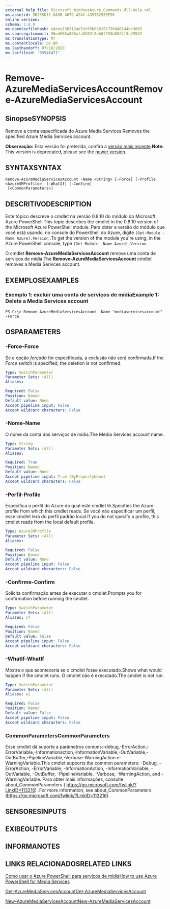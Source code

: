 ```yaml
---
external help file: Microsoft.WindowsAzure.Commands.dll-Help.xml
ms.assetid: 5B255D11-0A9B-4679-A2AC-4357B293EE96
online version: ''
schema: 2.0.0
ms.openlocfilehash: e4eee130312ae52e95b020151750d46144bc3685
ms.sourcegitcommit: 56ed085a868afa8263f8eb0f755b5822f5c29532
ms.translationtype: MT
ms.contentlocale: pt-BR
ms.lasthandoff: 07/18/2020
ms.locfileid: "93946471"
---
```

# <span data-ttu-id="a3cd1-101">Remove-AzureMediaServicesAccount</span><span class="sxs-lookup"><span data-stu-id="a3cd1-101">Remove-AzureMediaServicesAccount</span></span>

## <span data-ttu-id="a3cd1-102">Sinopse</span><span class="sxs-lookup"><span data-stu-id="a3cd1-102">SYNOPSIS</span></span>
<span data-ttu-id="a3cd1-103">Remove a conta especificada do Azure Media Services.</span><span class="sxs-lookup"><span data-stu-id="a3cd1-103">Removes the specified Azure Media Services account.</span></span>

<span data-ttu-id="a3cd1-104">**Observação:**  Esta versão foi preterida, confira a [versão mais recente](https://docs.microsoft.com/powershell/module/azurerm.media/?view=azurermps-5.4.0#media_services).</span><span class="sxs-lookup"><span data-stu-id="a3cd1-104">**Note:**  This version is deprecated, please see the [newer version](https://docs.microsoft.com/powershell/module/azurerm.media/?view=azurermps-5.4.0#media_services).</span></span>

## <span data-ttu-id="a3cd1-105">SYNTAX</span><span class="sxs-lookup"><span data-stu-id="a3cd1-105">SYNTAX</span></span>

```
Remove-AzureMediaServicesAccount -Name <String> [-Force] [-Profile <AzureSMProfile>] [-WhatIf] [-Confirm]
 [<CommonParameters>]
```

## <span data-ttu-id="a3cd1-106">DESCRITIVO</span><span class="sxs-lookup"><span data-stu-id="a3cd1-106">DESCRIPTION</span></span>
<span data-ttu-id="a3cd1-107">Este tópico descreve o cmdlet na versão 0.8.10 do módulo do Microsoft Azure PowerShell.</span><span class="sxs-lookup"><span data-stu-id="a3cd1-107">This topic describes the cmdlet in the 0.8.10 version of the Microsoft Azure PowerShell module.</span></span>
<span data-ttu-id="a3cd1-108">Para obter a versão do módulo que você está usando, no console do PowerShell do Azure, digite `(Get-Module -Name Azure).Version` .</span><span class="sxs-lookup"><span data-stu-id="a3cd1-108">To get the version of the module you're using, in the Azure PowerShell console, type `(Get-Module -Name Azure).Version`.</span></span>

<span data-ttu-id="a3cd1-109">O cmdlet **Remove-AzureMediaServicesAccount** remove uma conta de serviços de mídia.</span><span class="sxs-lookup"><span data-stu-id="a3cd1-109">The **Remove-AzureMediaServicesAccount** cmdlet removes a Media Services account.</span></span>

## <span data-ttu-id="a3cd1-110">EXEMPLOS</span><span class="sxs-lookup"><span data-stu-id="a3cd1-110">EXAMPLES</span></span>

### <span data-ttu-id="a3cd1-111">Exemplo 1: excluir uma conta de serviços de mídia</span><span class="sxs-lookup"><span data-stu-id="a3cd1-111">Example 1: Delete a Media Services account</span></span>
```
PS C:\> Remove-AzureMediaServicesAccount -Name "mediaservicesaccount" -Force
```

## <span data-ttu-id="a3cd1-112">OS</span><span class="sxs-lookup"><span data-stu-id="a3cd1-112">PARAMETERS</span></span>

### <span data-ttu-id="a3cd1-113">-Force</span><span class="sxs-lookup"><span data-stu-id="a3cd1-113">-Force</span></span>
<span data-ttu-id="a3cd1-114">Se a opção *forçada* for especificada, a exclusão não será confirmada.</span><span class="sxs-lookup"><span data-stu-id="a3cd1-114">If the *Force* switch is specified, the deletion is not confirmed.</span></span>

```yaml
Type: SwitchParameter
Parameter Sets: (All)
Aliases: 

Required: False
Position: Named
Default value: None
Accept pipeline input: False
Accept wildcard characters: False
```

### <span data-ttu-id="a3cd1-115">-Nome</span><span class="sxs-lookup"><span data-stu-id="a3cd1-115">-Name</span></span>
<span data-ttu-id="a3cd1-116">O nome da conta dos serviços de mídia.</span><span class="sxs-lookup"><span data-stu-id="a3cd1-116">The Media Services account name.</span></span>

```yaml
Type: String
Parameter Sets: (All)
Aliases: 

Required: True
Position: Named
Default value: None
Accept pipeline input: True (ByPropertyName)
Accept wildcard characters: False
```

### <span data-ttu-id="a3cd1-117">-Perfil</span><span class="sxs-lookup"><span data-stu-id="a3cd1-117">-Profile</span></span>
<span data-ttu-id="a3cd1-118">Especifica o perfil do Azure do qual este cmdlet lê.</span><span class="sxs-lookup"><span data-stu-id="a3cd1-118">Specifies the Azure profile from which this cmdlet reads.</span></span>
<span data-ttu-id="a3cd1-119">Se você não especificar um perfil, esse cmdlet lerá do perfil padrão local.</span><span class="sxs-lookup"><span data-stu-id="a3cd1-119">If you do not specify a profile, this cmdlet reads from the local default profile.</span></span>

```yaml
Type: AzureSMProfile
Parameter Sets: (All)
Aliases: 

Required: False
Position: Named
Default value: None
Accept pipeline input: False
Accept wildcard characters: False
```

### <span data-ttu-id="a3cd1-120">-Confirme</span><span class="sxs-lookup"><span data-stu-id="a3cd1-120">-Confirm</span></span>
<span data-ttu-id="a3cd1-121">Solicita confirmação antes de executar o cmdlet.</span><span class="sxs-lookup"><span data-stu-id="a3cd1-121">Prompts you for confirmation before running the cmdlet.</span></span>

```yaml
Type: SwitchParameter
Parameter Sets: (All)
Aliases: cf

Required: False
Position: Named
Default value: False
Accept pipeline input: False
Accept wildcard characters: False
```

### <span data-ttu-id="a3cd1-122">-WhatIf</span><span class="sxs-lookup"><span data-stu-id="a3cd1-122">-WhatIf</span></span>
<span data-ttu-id="a3cd1-123">Mostra o que aconteceria se o cmdlet fosse executado.</span><span class="sxs-lookup"><span data-stu-id="a3cd1-123">Shows what would happen if the cmdlet runs.</span></span>
<span data-ttu-id="a3cd1-124">O cmdlet não é executado.</span><span class="sxs-lookup"><span data-stu-id="a3cd1-124">The cmdlet is not run.</span></span>

```yaml
Type: SwitchParameter
Parameter Sets: (All)
Aliases: wi

Required: False
Position: Named
Default value: False
Accept pipeline input: False
Accept wildcard characters: False
```

### <span data-ttu-id="a3cd1-125">CommonParameters</span><span class="sxs-lookup"><span data-stu-id="a3cd1-125">CommonParameters</span></span>
<span data-ttu-id="a3cd1-126">Esse cmdlet dá suporte a parâmetros comuns:-debug,-ErrorAction,-ErrorVariable,-Informationaction,-InformationVariable,-OutVariable,-OutBuffer,-PipelineVariable,-Verbose-WarningAction e-WarningVariable.</span><span class="sxs-lookup"><span data-stu-id="a3cd1-126">This cmdlet supports the common parameters: -Debug, -ErrorAction, -ErrorVariable, -InformationAction, -InformationVariable, -OutVariable, -OutBuffer, -PipelineVariable, -Verbose, -WarningAction, and -WarningVariable.</span></span> <span data-ttu-id="a3cd1-127">Para obter mais informações, consulte about_CommonParameters ( https://go.microsoft.com/fwlink/?LinkID=113216) .</span><span class="sxs-lookup"><span data-stu-id="a3cd1-127">For more information, see about_CommonParameters (https://go.microsoft.com/fwlink/?LinkID=113216).</span></span>

## <span data-ttu-id="a3cd1-128">SENSORES</span><span class="sxs-lookup"><span data-stu-id="a3cd1-128">INPUTS</span></span>

## <span data-ttu-id="a3cd1-129">EXIBE</span><span class="sxs-lookup"><span data-stu-id="a3cd1-129">OUTPUTS</span></span>

## <span data-ttu-id="a3cd1-130">INFORMA</span><span class="sxs-lookup"><span data-stu-id="a3cd1-130">NOTES</span></span>

## <span data-ttu-id="a3cd1-131">LINKS RELACIONADOS</span><span class="sxs-lookup"><span data-stu-id="a3cd1-131">RELATED LINKS</span></span>

[<span data-ttu-id="a3cd1-132">Como usar o Azure PowerShell para serviços de mídia</span><span class="sxs-lookup"><span data-stu-id="a3cd1-132">How to use Azure PowerShell for Media Services</span></span>](https://go.microsoft.com/fwlink/?LinkId=324179)

[<span data-ttu-id="a3cd1-133">Get-AzureMediaServicesAccount</span><span class="sxs-lookup"><span data-stu-id="a3cd1-133">Get-AzureMediaServicesAccount</span></span>](./Get-AzureMediaServicesAccount.md)

[<span data-ttu-id="a3cd1-134">New-AzureMediaServicesAccount</span><span class="sxs-lookup"><span data-stu-id="a3cd1-134">New-AzureMediaServicesAccount</span></span>](./New-AzureMediaServicesAccount.md)


